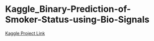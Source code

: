 # Kaggle_Binary-Prediction-of-Smoker-Status-using-Bio-Signals


[Kaggle Project Link](https://www.kaggle.com/competitions/playground-series-s3e24/overview)
